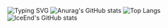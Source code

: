 ![Typing SVG](https://readme-typing-svg.demolab.com/?lines=业余高中生自己写着玩的;轻喷)
![Anurag's GitHub stats](https://github-readme-stats.vercel.app/api?username=XieBrok&show_icons=true&theme=radical)
![Top Langs](https://github-readme-stats.vercel.app/api/top-langs/?username=XieBrok&theme=radical)    
![IceEnd's GitHub stats](https://github-immortality.vercel.app/api?username=XieBrok)


<!---
XieBrok/XieBrok is a ✨ special ✨ repository because its `README.md` (this file) appears on your GitHub profile.
You can click the Preview link to take a look at your changes.
--->
